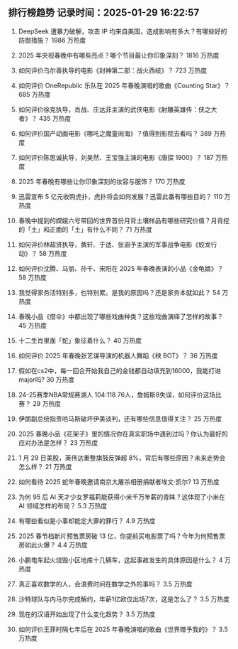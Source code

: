 
## 排行榜趋势 记录时间：2025-01-29 16:22:57
  
  1. DeepSeek 遭暴力破解，攻击 IP 均来自美国，造成影响有多大？有哪些好的防御措施？ 1986 万热度
    
  2. 2025 年央视春晚中有哪些亮点？哪个节目最让你印象深刻？ 1816 万热度
    
  3. 如何评价乌尔善执导的电影《封神第二部：战火西岐》？ 723 万热度
    
  4. 如何评价 OneRepublic 乐队在 2025 年春晚演唱的歌曲《Counting Star》？ 685 万热度
    
  5. 如何评价徐克执导，肖战、庄达菲主演的武侠电影《射雕英雄传：侠之大者》？ 435 万热度
    
  6. 如何评价国产动画电影《哪吒之魔童闹海》？值得到影院去看吗？ 389 万热度
    
  7. 如何评价陈思诚执导，刘昊然、王宝强主演的电影《唐探 1900》？ 187 万热度
    
  8. 2025 年春晚有哪些让你印象深刻的妆容与服饰？ 170 万热度
    
  9. 迅雷宣布 5 亿元收购虎扑，虎扑将会如何发展？迅雷此番有哪些目的？ 110 万热度
    
  10. 春晚中提到的嫦娥六号带回的世界首份月背土壤样品有哪些研究价值？月背挖的「土」和正面的「土」有什么不同？ 71 万热度
    
  11. 如何评价林超贤执导，黄轩、于适、张涵予主演的军事战争电影《蛟龙行动》？ 58 万热度
    
  12. 如何评价沈腾、马丽、孙千、宋阳在 2025 年春晚表演的小品《金龟婿》？ 58 万热度
    
  13. 我觉得家务活特别多，也特别累。是我的原因吗？还是家务本就如此？ 54 万热度
    
  14. 春晚小品《借伞》中都出现了哪些戏曲种类？这些戏曲演绎了怎样的故事？ 45 万热度
    
  15. 十二生肖里面「蛇」象征着什么？ 40 万热度
    
  16. 如何评价 2025 年春晚张艺谋导演的机器人舞蹈《秧 BOT》？ 36 万热度
    
  17. 假如在cs2中，每一回合开始我自己的金钱都自动填充到16000，我能打进major吗? 30 万热度
    
  18. 24-25赛季NBA常规赛湖人 104:118 76人，詹姆斯8失误，如何评价这场比赛？ 29 万热度
    
  19. 伊朗副总统指责哈马斯破坏伊美谈判，还有哪些信息值得关注？ 25 万热度
    
  20. 2025 春晚小品《花架子》里的情况你在真实职场中遇到过吗？你认为最好的应对办法是怎样？ 23 万热度
    
  21. 1 月 29 日美股，英伟达重整旗鼓反弹超 8%，背后有哪些原因？未来走势会怎么样？ 21 万热度
    
  22. 如何看待 2025 蛇年春晚邀请南京大屠杀相册捐献者埃文·凯尔? 13 万热度
    
  23. 为何 95 后 AI 天才少女罗福莉能获得小米千万年薪的青睐？这体现了小米在 AI 领域怎样的布局？ 5.3 万热度
    
  24. 有哪些看似是小事却能定大罪的罪行？ 4.9 万热度
    
  25. 2025 春节档新片预售票房破 13 亿，你提前买电影票了吗？今年为何预售票房如此火爆？ 4.4 万热度
    
  26. 小鹏电车起火烧毁小区地库十几辆车，这起事故发生的具体原因是什么？ 4 万热度
    
  27. 真正喜欢数学的人，会浪费时间在数学之外的事吗？ 3.5 万热度
    
  28. 沙特球队与内马尔完成解约，年薪1亿欧仅出场7次，这是怎么了？ 3.5 万热度
    
  29. 现在的汉语开始出现了什么变化趋势？ 3.5 万热度
    
  30. 如何评价王菲时隔七年后在 2025 年春晚演唱的歌曲《世界赠予我的》？ 3.5 万热度
    